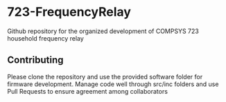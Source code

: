 # 723-FrequencyRelay
Github repository for the organized development of COMPSYS 723 household frequency relay

## Contributing
Please clone the repository and use the provided software folder for firmware development. Manage code well through src/inc folders and use Pull Requests to ensure agreement among collaborators

